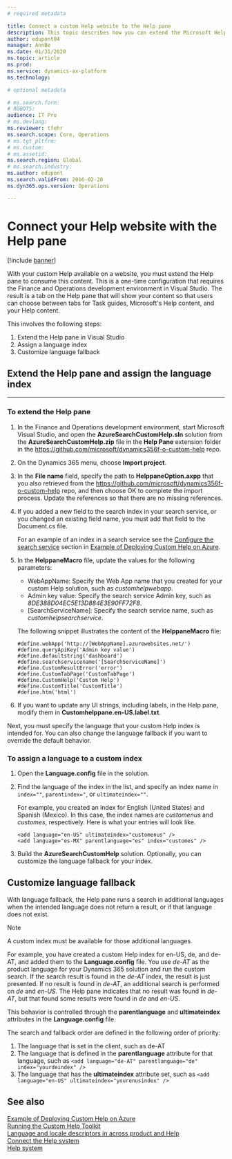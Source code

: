 ```yaml
---
# required metadata

title: Connect a custom Help website to the Help pane
description: This topic describes how you can extend the Microsoft Help to reflect your solution and then connect that to the Help pane in Finance and Operations apps. 
author: edupont04
manager: AnnBe
ms.date: 01/31/2020
ms.topic: article
ms.prod: 
ms.service: dynamics-ax-platform
ms.technology: 

# optional metadata

# ms.search.form: 
# ROBOTS: 
audience: IT Pro
# ms.devlang: 
ms.reviewer: tfehr
ms.search.scope: Core, Operations
# ms.tgt_pltfrm: 
# ms.custom: 
# ms.assetid: 
ms.search.region: Global
# ms.search.industry: 
ms.author: edupont
ms.search.validFrom: 2016-02-28
ms.dyn365.ops.version: Operations

---
```



# <a name="extendhelppane"></a>Connect your Help website with the Help pane

[!include [banner](../includes/banner.md)]

With your custom Help available on a website, you must extend the Help pane to consume this content. This is a one-time configuration that requires the Finance and Operations development environment in Visual Studio. The result is a tab on the Help pane that will show your content so that users can choose between tabs for Task guides, Microsoft's Help content, and your Help content.

This involves the following steps:

1. Extend the Help pane in Visual Studio
2. Assign a language index
3. Customize language fallback

## Extend the Help pane and assign the language index

***

### To extend the Help pane

1. In the Finance and Operations development environment, start Microsoft Visual Studio, and open the **AzureSearchCustomHelp.sln** solution from the **AzureSearchCustomHelp.zip** file in the **Help Pane** extension folder in the https://github.com/microsoft/dynamics356f-o-custom-help repo.  
2. On the Dynamics 365 menu, choose **Import project**.
3. In the **File name** field, specify the path to **HelppaneOption.axpp** that you also retrieved from the https://github.com/microsoft/dynamics356f-o-custom-help repo, and then choose OK to complete the import process. Update the references so that there are no missing references.  
4. If you added a new field to the search index in your search service, or you changed an existing field name, you must add that field to the Document.cs file.  

    For an example of an index in a search service see the [Configure the search service](walkthrough-help-azure.md#searchconfig)
 section in [Example of Deploying Custom Help on Azure](walkthrough-help-azure.md).

5. In the **HelppaneMacro** file, update the values for the following parameters:

    - WebAppName: Specify the Web App name that you created for your custom Help solution, such as *customhelpwebapp*.
    - Admin key value: Specify the search service Admin key, such as *8DE388D04EC5E13D884E3E90FF72F8*.
    - [SearchServiceName]: Specify the search service name, such as *customhelpsearchservice*.

    The following snippet illustrates the content of the **HelppaneMacro** file:

    ```
    #define.webApp('http://[WebAppName].azurewebsites.net/')
    #define.queryApiKey('Admin key value')
    #define.defaultstring('dashboard')
    #define.searchservicename('[SearchServiceName]')
    #define.CustomResultError('error')
    #define.CustomTabPage('CustomTabPage')
    #define.CustomHelp('Custom Help')
    #define.CustomTitle('CustomTitle')
    #define.htm('html')
    ```

6. If you want to update any UI strings, including labels, in the Help pane, modify them in **Customhelppane.en-US.label.txt**.  

Next, you must specify the language that your custom Help index is intended for. You can also change the language fallback if you want to override the default behavior.

### To assign a language to a custom index

1. Open the **Language.config** file in the solution.
2. Find the language of the index in the list, and specify an index name in ```index=""```, ```parentindex="```, or ```ultimateindex=""```.  

    For example, you created an index for English (United States) and Spanish (Mexico). In this case, the index names are *customenus* and *customes*, respectively. Here is what your entries will look like.

    ```
    <add language="en-US" ultimateindex="customenus" />
    <add language="es-MX" parentlanguage="es" index="customes" />
    ```

3. Build the **AzureSearchCustomHelp** solution. Optionally, you can customize the language fallback for your index.

## Customize language fallback

With language fallback, the Help pane runs a search in additional languages when the intended language does not return a result, or if that language does not exist.

> [!NOTE]
> A custom index must be available for those additional languages.

For example, you have created a custom Help index for en-US, de, and de-AT, and added them to the **Language.config** file. You use *de-AT* as the product language for your Dynamics 365 solution and run the custom search. If the search result is found in the *de-AT* index, the result is just presented. If no result is found in *de-AT*, an additional search is performed on *de* and *en-US*. The Help pane indicates that no result was found in *de-AT*, but that found some results were found in *de* and *en-US*.

This behavior is controlled through the **parentlanguage** and **ultimateindex** attributes in the **Language.config** file.

The search and fallback order are defined in the following order of priority:

1. The language that is set in the client, such as de-AT
2. The language that is defined in the **parentlanguage** attribute for that language, such as ```<add language="de-AT" parentlanguage="de" index="yourdeindex" />```
3. The language that has the **ultimateindex** attribute set, such as ```<add language="en-US" ultimateindex="yourenusindex" />```

## See also

[Example of Deploying Custom Help on Azure](walkthrough-help-azure.md)  
[Running the Custom Help Toolkit](custom-help-toolkit.md)  
[Language and locale descriptors in across product and Help](language-locale.md)  
[Connect the Help system](../../fin-ops/get-started/help-connect.md)  
[Help system](../../fin-ops/get-started/help-overview.md)  
